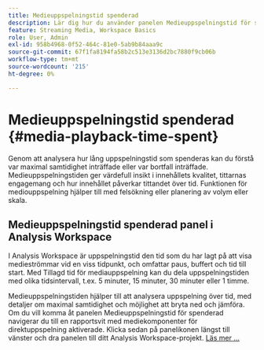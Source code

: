 ```yaml
---
title: Medieuppspelningstid spenderad
description: Lär dig hur du använder panelen Medieuppspelningstid för spenderad tid för att analysera hur lång uppspelningstid som har använts och för att förstå maximal samtidighet och var bortfall har inträffat.
feature: Streaming Media, Workspace Basics
role: User, Admin
exl-id: 958b4968-0f52-464c-81e0-5ab9b84aaa9c
source-git-commit: 67f1fa8194fa58b2c513e3136d2bc7880f9cb06b
workflow-type: tm+mt
source-wordcount: '215'
ht-degree: 0%

---
```


# Medieuppspelningstid spenderad {#media-playback-time-spent}

Genom att analysera hur lång uppspelningstid som spenderas kan du förstå var maximal samtidighet inträffade eller var bortfall inträffade. Medieuppspelningstiden ger värdefull insikt i innehållets kvalitet, tittarnas engagemang och hur innehållet påverkar tittandet över tid. Funktionen för mediouppspelning hjälper till med felsökning eller planering av volym eller skala.

## Medieuppspelningstid spenderad panel i Analysis Workspace

I Analysis Workspace är uppspelningstid den tid som du har lagt på att visa medieströmmar vid en viss tidpunkt, och omfattar paus, buffert och tid till start. Med Tillagd tid för mediauppspelning kan du dela uppspelningstiden med olika tidsintervall, t.ex. 5 minuter, 15 minuter, 30 minuter eller 1 timme.


Medieuppspelningstiden hjälper till att analysera uppspelning över tid, med detaljer om maximal samtidighet och möjlighet att bryta ned och jämföra. Om du vill komma åt panelen Medieuppspelningstid för spenderad navigerar du till en rapportsvit med mediekomponenter för direktuppspelning aktiverade. Klicka sedan på panelikonen längst till vänster och dra panelen till ditt Analysis Workspace-projekt. [Läs mer …](https://experienceleague.adobe.com/docs/analytics/analyze/analysis-workspace/panels/media-playback-timespent/media-playback-time-spent.html?lang=sv-SE)

<!-- ## DOES THIS APPLY Get Concurrent Viewers via Analytics Reporting API

REVISE You can also get concurrent viewer data for up to 1-month at a time at minute-level granularity using the Analytics Reporting API 2.0.  The reporting API uses the same definition of concurrent viewers as Analysis Workspace.  For more information see [_*Get concurrent viewers JSON report data with Analytics 2.0 APIs*_](/help/reporting/reports-and-analytics/get-concurrent-json20.md). -->
